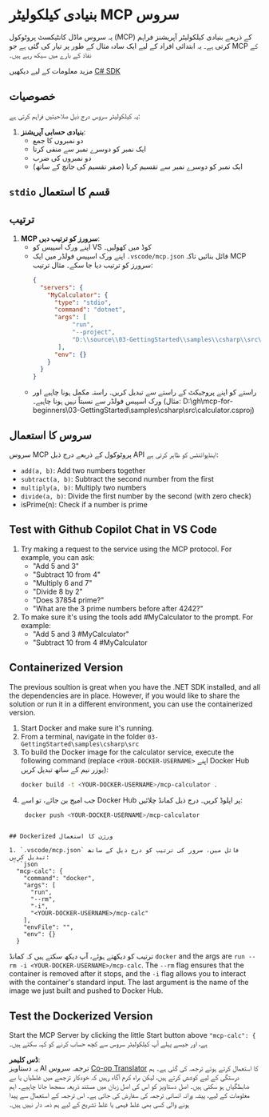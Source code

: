 <!--
CO_OP_TRANSLATOR_METADATA:
{
  "original_hash": "0f7a188d6cb4c18fc83e44fede4cadb1",
  "translation_date": "2025-05-17T12:57:56+00:00",
  "source_file": "03-GettingStarted/samples/csharp/README.md",
  "language_code": "ur"
}
-->
# بنیادی کیلکولیٹر MCP سروس

یہ سروس ماڈل کانٹیکسٹ پروٹوکول (MCP) کے ذریعے بنیادی کیلکولیٹر آپریشنز فراہم کرتی ہے۔ یہ ابتدائی افراد کے لیے ایک سادہ مثال کے طور پر تیار کی گئی ہے جو MCP کے نفاذ کے بارے میں سیکھ رہے ہیں۔

مزید معلومات کے لیے دیکھیں [C# SDK](https://github.com/modelcontextprotocol/csharp-sdk)

## خصوصیات

یہ کیلکولیٹر سروس درج ذیل صلاحیتیں فراہم کرتی ہے:

1. **بنیادی حسابی آپریشنز**:
   - دو نمبروں کا جمع
   - ایک نمبر کو دوسرے نمبر سے منفی کرنا
   - دو نمبروں کی ضرب
   - ایک نمبر کو دوسرے نمبر سے تقسیم کرنا (صفر تقسیم کی جانچ کے ساتھ)

## `stdio` قسم کا استعمال

## ترتیب

1. **MCP سرورز کو ترتیب دیں**:
   - اپنے ورک اسپیس کو VS کوڈ میں کھولیں۔
   - اپنے ورک اسپیس فولڈر میں ایک `.vscode/mcp.json` فائل بنائیں تاکہ MCP سرورز کو ترتیب دیا جا سکے۔ مثال ترتیب:
     ```json
     {
       "servers": {
         "MyCalculator": {
           "type": "stdio",
           "command": "dotnet",
           "args": [
                "run",
                "--project",
                "D:\\source\\03-GettingStarted\\samples\\csharp\\src\\calculator.csproj"
            ],
           "env": {}
         }
       }
     }
     ```
	- راستے کو اپنے پروجیکٹ کے راستے سے تبدیل کریں۔ راستہ مکمل ہونا چاہیے اور ورک اسپیس فولڈر سے نسبتاً نہیں ہونا چاہیے۔ (مثال: D:\\gh\\mcp-for-beginners\\03-GettingStarted\\samples\\csharp\\src\\calculator.csproj)

## سروس کا استعمال

سروس MCP پروٹوکول کے ذریعے درج ذیل API اینڈپوائنٹس کو ظاہر کرتی ہے:

- `add(a, b)`: Add two numbers together
- `subtract(a, b)`: Subtract the second number from the first
- `multiply(a, b)`: Multiply two numbers
- `divide(a, b)`: Divide the first number by the second (with zero check)
- isPrime(n): Check if a number is prime

## Test with Github Copilot Chat in VS Code

1. Try making a request to the service using the MCP protocol. For example, you can ask:
   - "Add 5 and 3"
   - "Subtract 10 from 4"
   - "Multiply 6 and 7"
   - "Divide 8 by 2"
   - "Does 37854 prime?"
   - "What are the 3 prime numbers before after 4242?"
2. To make sure it's using the tools add #MyCalculator to the prompt. For example:
   - "Add 5 and 3 #MyCalculator"
   - "Subtract 10 from 4 #MyCalculator


## Containerized Version

The previous soultion is great when you have the .NET SDK installed, and all the dependencies are in place. However, if you would like to share the solution or run it in a different environment, you can use the containerized version.

1. Start Docker and make sure it's running.
1. From a terminal, navigate in the folder `03-GettingStarted\samples\csharp\src` 
1. To build the Docker image for the calculator service, execute the following command (replace `<YOUR-DOCKER-USERNAME>` اپنے Docker Hub یوزر نیم کے ساتھ تبدیل کریں):
   ```bash
   docker build -t <YOUR-DOCKER-USERNAME>/mcp-calculator .
   ``` 
1. جب امیج بن جائے، تو اسے Docker Hub پر اپلوڈ کریں۔ درج ذیل کمانڈ چلائیں:
   ```bash
    docker push <YOUR-DOCKER-USERNAME>/mcp-calculator
  ```

## Dockerized ورژن کا استعمال

1. `.vscode/mcp.json` فائل میں، سرور کی ترتیب کو درج ذیل کے ساتھ تبدیل کریں:
   ```json
    "mcp-calc": {
      "command": "docker",
      "args": [
        "run",
        "--rm",
        "-i",
        "<YOUR-DOCKER-USERNAME>/mcp-calc"
      ],
      "envFile": "",
      "env": {}
    }
   ```
   ترتیب کو دیکھتے ہوئے، آپ دیکھ سکتے ہیں کہ کمانڈ `docker` and the args are `run --rm -i <YOUR-DOCKER-USERNAME>/mcp-calc`. The `--rm` flag ensures that the container is removed after it stops, and the `-i` flag allows you to interact with the container's standard input. The last argument is the name of the image we just built and pushed to Docker Hub.

## Test the Dockerized Version

Start the MCP Server by clicking the little Start button above `"mcp-calc": {` ہے، اور جیسے پہلے آپ کیلکولیٹر سروس سے کچھ حساب کرنے کو کہہ سکتے ہیں۔

**ڈس کلیمر**:  
یہ دستاویز AI ترجمہ سروس [Co-op Translator](https://github.com/Azure/co-op-translator) کا استعمال کرتے ہوئے ترجمہ کی گئی ہے۔ ہم درستگی کے لیے کوشش کرتے ہیں، لیکن براہ کرم آگاہ رہیں کہ خودکار ترجمے میں غلطیاں یا بے ضابطگیاں ہو سکتی ہیں۔ اصل دستاویز کو اس کی اصل زبان میں مستند ذریعہ سمجھا جانا چاہیے۔ اہم معلومات کے لیے، پیشہ ورانہ انسانی ترجمہ کی سفارش کی جاتی ہے۔ اس ترجمہ کے استعمال سے پیدا ہونے والی کسی بھی غلط فہمی یا غلط تشریح کے لیے ہم ذمہ دار نہیں ہیں۔
